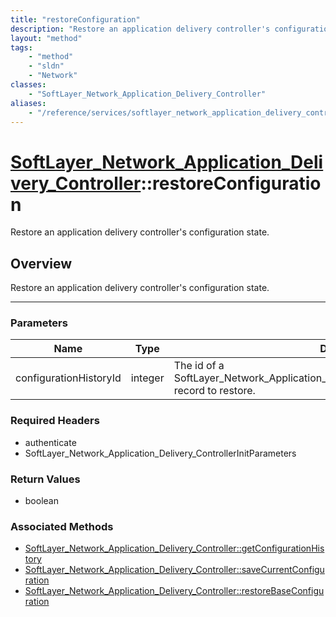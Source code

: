 ```yaml
---
title: "restoreConfiguration"
description: "Restore an application delivery controller's configuration state."
layout: "method"
tags:
    - "method"
    - "sldn"
    - "Network"
classes:
    - "SoftLayer_Network_Application_Delivery_Controller"
aliases:
    - "/reference/services/softlayer_network_application_delivery_controller/restoreConfiguration"
---
```

# [SoftLayer_Network_Application_Delivery_Controller](/reference/services/SoftLayer_Network_Application_Delivery_Controller)::restoreConfiguration

Restore an application delivery controller's configuration state.


## Overview 
Restore an application delivery controller's configuration state. 

-----

### Parameters 
|Name | Type | Description |
| --- | --- | --- |
|configurationHistoryId| integer| The id of a SoftLayer_Network_Application_Delivery_Controller_Configuration_History record to restore.|


### Required Headers
* authenticate
* SoftLayer_Network_Application_Delivery_ControllerInitParameters


### Return Values
* boolean


### Associated Methods

*  [SoftLayer_Network_Application_Delivery_Controller::getConfigurationHistory](/reference/services/SoftLayer_Network_Application_Delivery_Controller/getConfigurationHistory )
*  [SoftLayer_Network_Application_Delivery_Controller::saveCurrentConfiguration](/reference/services/SoftLayer_Network_Application_Delivery_Controller/saveCurrentConfiguration )
*  [SoftLayer_Network_Application_Delivery_Controller::restoreBaseConfiguration](/reference/services/SoftLayer_Network_Application_Delivery_Controller/restoreBaseConfiguration )




